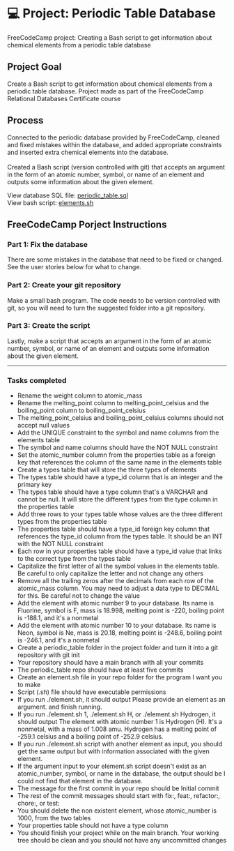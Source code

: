 # 💻 Project: Periodic Table Database
FreeCodeCamp project: Creating a Bash script to get information about chemical elements from a periodic table database

## Project Goal
Create a Bash script to get information about chemical elements from a periodic table database.
Project made as part of the FreeCodeCamp Relational Databases Certificate course

## Process
Connected to the periodic database provided by FreeCodeCamp, cleaned and fixed mistakes within the database, and added appropriate constraints and inserted extra chemical elements into the database.
<br><br>
Created a Bash script (version controlled with git) that accepts an argument in the form of an atomic number, symbol, or name of an element and outputs some information about the given element.

View database SQL file: <a href=https://github.com/jhao13/FCC-Periodic-Table-Database-Project/blob/main/periodic_table.sql>periodic_table.sql</a>
<br>
View bash script: <a href="https://github.com/jhao13/FCC-Periodic-Table-Database-Project/blob/main/element.sh">elements.sh</a>

## FreeCodeCamp Porject Instructions

### Part 1: Fix the database

There are some mistakes in the database that need to be fixed or changed. See the user stories below for what to change.

### Part 2: Create your git repository

Make a small bash program. The code needs to be version controlled with git, so you will need to turn the suggested folder into a git repository.

### Part 3: Create the script

Lastly, make a script that accepts an argument in the form of an atomic number, symbol, or name of an element and outputs some information about the given element.

-----

### Tasks completed

<ul>
  <li>Rename the weight column to atomic_mass</li>
  <li>Rename the melting_point column to melting_point_celsius and the boiling_point column to boiling_point_celsius</li>
  <li>The melting_point_celsius and boiling_point_celsius columns should not accept null values</li>
  <li>Add the UNIQUE constraint to the symbol and name columns from the elements table</li>
  <li>The symbol and name columns should have the NOT NULL constraint</li>
  <li>Set the atomic_number column from the properties table as a foreign key that references the column of the same name in the elements table</li>
  <li>Create a types table that will store the three types of elements</li>
  <li>The types table should have a type_id column that is an integer and the primary key</li>
  <li>The types table should have a type column that's a VARCHAR and cannot be null. It will store the different types from the type column in the properties table</li>
  <li>Add three rows to your types table whose values are the three different types from the properties table</li>
  <li>The properties table should have a type_id foreign key column that references the type_id column from the types table. It should be an INT with the NOT NULL constraint</li>
  <li>Each row in your properties table should have a type_id value that links to the correct type from the types table</li>
  <li>Capitalize the first letter of all the symbol values in the elements table. Be careful to only capitalize the letter and not change any others</li>
  <li>Remove all the trailing zeros after the decimals from each row of the atomic_mass column. You may need to adjust a data type to DECIMAL for this. Be careful not to change the value</li>
  <li>Add the element with atomic number 9 to your database. Its name is Fluorine, symbol is F, mass is 18.998, melting point is -220, boiling point is -188.1, and it's a nonmetal</li>
  <li>Add the element with atomic number 10 to your database. Its name is Neon, symbol is Ne, mass is 20.18, melting point is -248.6, boiling point is -246.1, and it's a nonmetal</li>
  <li>Create a periodic_table folder in the project folder and turn it into a git repository with git init</li>
  <li>Your repository should have a main branch with all your commits</li>
  <li>The periodic_table repo should have at least five commits</li>
  <li>Create an element.sh file in your repo folder for the program I want you to make</li>
  <li>Script (.sh) file should have executable permissions</li>
  <li>If you run ./element.sh, it should output Please provide an element as an argument. and finish running.</li>
  <li>If you run ./element.sh 1, ./element.sh H, or ./element.sh Hydrogen, it should output The element with atomic number 1 is Hydrogen (H). It's a nonmetal, with a mass of 1.008 amu. Hydrogen has a melting point of -259.1 celsius and a boiling point of -252.9 celsius.</li>
  <li>If you run ./element.sh script with another element as input, you should get the same output but with information associated with the given element.</li>
  <li>If the argument input to your element.sh script doesn't exist as an atomic_number, symbol, or name in the database, the output should be I could not find that element in the database.</li>
  <li>The message for the first commit in your repo should be Initial commit</li>
  <li>The rest of the commit messages should start with fix:, feat:, refactor:, chore:, or test:</li>
  <li>You should delete the non existent element, whose atomic_number is 1000, from the two tables</li>
  <li>Your properties table should not have a type column</li>
  <li>You should finish your project while on the main branch. Your working tree should be clean and you should not have any uncommitted changes</li>
</ul> 

